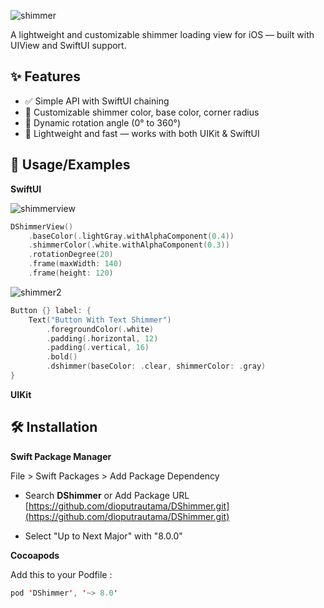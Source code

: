 
![shimmer](https://github.com/user-attachments/assets/428751f4-fe0b-45ef-acf9-75d1745034af)

A lightweight and customizable shimmer loading view for iOS — built with UIView and SwiftUI support.

## ✨ Features

- ✅ Simple API with SwiftUI chaining
- 🎨 Customizable shimmer color, base color, corner radius
- 🔁 Dynamic rotation angle (0° to 360°)
- 🧱 Lightweight and fast — works with both UIKit & SwiftUI
## 🚀 Usage/Examples

**SwiftUI**

![shimmerview](https://github.com/user-attachments/assets/fbf1beee-d16d-4cec-9111-ea774ae40c49)
```swift
DShimmerView()
    .baseColor(.lightGray.withAlphaComponent(0.4))
    .shimmerColor(.white.withAlphaComponent(0.3))
    .rotationDegree(20)
    .frame(maxWidth: 140)
    .frame(height: 120)
```

![shimmer2](https://github.com/user-attachments/assets/663fbd42-6af8-4439-8f16-0e83cdcae04c)
```swift
Button {} label: {
    Text("Button With Text Shimmer")
        .foregroundColor(.white)
        .padding(.horizontal, 12)
        .padding(.vertical, 16)
        .bold()
        .dshimmer(baseColor: .clear, shimmerColor: .gray)
}
```
**UIKit**

## 🛠️ Installation 

 **Swift Package Manager**
 
File > Swift Packages > Add Package Dependency
- Search **DShimmer** or Add Package URL [https://github.com/dioputrautama/DShimmer.git](https://github.com/dioputrautama/DShimmer.git)

- Select "Up to Next Major" with "8.0.0"

 **Cocoapods**

Add this to your Podfile :
```swift
pod 'DShimmer', '~> 8.0'
```
